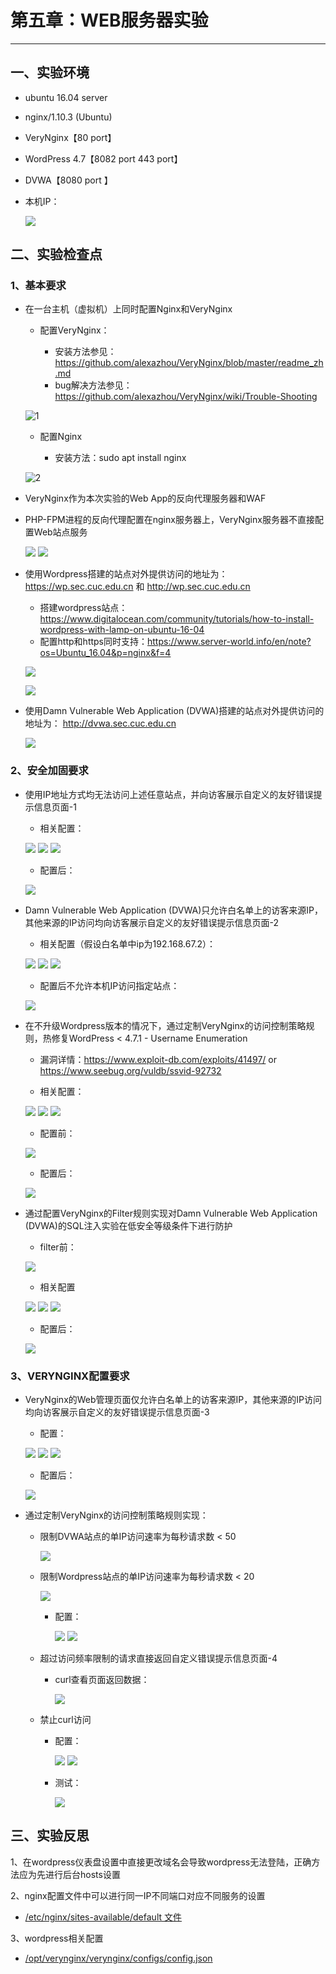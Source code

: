# 第五章：WEB服务器实验


----------

## 一、实验环境

* ubuntu 16.04 server 
* nginx/1.10.3 (Ubuntu) 
* VeryNginx【80 port】
* WordPress 4.7【8082 port 443 port】
* DVWA【8080 port 】
* 本机IP：

	![](https://i.imgur.com/cSAYM1i.jpg)

## 二、实验检查点

### 1、基本要求

* 在一台主机（虚拟机）上同时配置Nginx和VeryNginx

	* 配置VeryNginx：
	
		* 安装方法参见：https://github.com/alexazhou/VeryNginx/blob/master/readme_zh.md
		* bug解决方法参见：https://github.com/alexazhou/VeryNginx/wiki/Trouble-Shooting

	![1](https://i.imgur.com/0fobBlU.jpg)

	
	* 配置Nginx
	
		* 安装方法：sudo apt install nginx

	![2](https://i.imgur.com/23gmFzF.jpg)


* VeryNginx作为本次实验的Web App的反向代理服务器和WAF
* PHP-FPM进程的反向代理配置在nginx服务器上，VeryNginx服务器不直接配置Web站点服务

	![](https://i.imgur.com/1KIcvb6.jpg)
	![](https://i.imgur.com/ABOmjdw.jpg)

* 使用Wordpress搭建的站点对外提供访问的地址为： https://wp.sec.cuc.edu.cn 和 http://wp.sec.cuc.edu.cn
	* 搭建wordpress站点：https://www.digitalocean.com/community/tutorials/how-to-install-wordpress-with-lamp-on-ubuntu-16-04
	* 配置http和https同时支持：https://www.server-world.info/en/note?os=Ubuntu_16.04&p=nginx&f=4

	![](https://i.imgur.com/s1RaP0o.jpg)
	
	![](https://i.imgur.com/gb1RYQ2.jpg)

* 使用Damn Vulnerable Web Application (DVWA)搭建的站点对外提供访问的地址为： http://dvwa.sec.cuc.edu.cn

	![](https://i.imgur.com/M3veEa2.jpg)

### 2、安全加固要求

* 使用IP地址方式均无法访问上述任意站点，并向访客展示自定义的友好错误提示信息页面-1

	* 相关配置：
	
	![](https://i.imgur.com/I4Y1aad.jpg)
	![](https://i.imgur.com/hPd4DAx.jpg)
	![](https://i.imgur.com/NKzCLZw.jpg)

	* 配置后：
	
	![](https://i.imgur.com/t4U7rs2.jpg)

* Damn Vulnerable Web Application (DVWA)只允许白名单上的访客来源IP，其他来源的IP访问均向访客展示自定义的友好错误提示信息页面-2


	* 相关配置（假设白名单中ip为192.168.67.2）：
	
	![](https://i.imgur.com/Rg9fE3m.jpg)
	![](https://i.imgur.com/W5vgWgE.jpg)
	![](https://i.imgur.com/8QtmtNO.jpg)

	* 配置后不允许本机IP访问指定站点：
	
	![](https://i.imgur.com/WFqFC1F.jpg)
	
* 在不升级Wordpress版本的情况下，通过定制VeryNginx的访问控制策略规则，热修复WordPress < 4.7.1 - Username Enumeration

	* 漏洞详情：https://www.exploit-db.com/exploits/41497/ or https://www.seebug.org/vuldb/ssvid-92732

	* 相关配置：
	
	![](https://i.imgur.com/g6OybOK.jpg)
	![](https://i.imgur.com/gT9hbK0.jpg)
	![](https://i.imgur.com/iKllcIC.jpg)

	* 配置前：
	
	![](https://i.imgur.com/ElyMm0e.jpg)

	* 配置后：
	
	![](https://i.imgur.com/Tain6Ch.jpg)

* 通过配置VeryNginx的Filter规则实现对Damn Vulnerable Web Application (DVWA)的SQL注入实验在低安全等级条件下进行防护

	* filter前：
	
	![](https://i.imgur.com/dHY2BQ4.jpg)

	* 相关配置

	![](https://i.imgur.com/yStROwV.jpg)
	![](https://i.imgur.com/62NJeJC.jpg)
	![](https://i.imgur.com/NcSpbsX.jpg)

	* 配置后：
	
	![](https://i.imgur.com/W1EDnc5.jpg)

### 3、VERYNGINX配置要求

* VeryNginx的Web管理页面仅允许白名单上的访客来源IP，其他来源的IP访问均向访客展示自定义的友好错误提示信息页面-3

	* 配置：
	
	![](https://i.imgur.com/R6x6Odf.jpg)
	![](https://i.imgur.com/dmwCmwZ.jpg)
	![](https://i.imgur.com/feK98Y7.jpg)

	* 配置后：

	![](https://i.imgur.com/zdphRVQ.jpg)

* 通过定制VeryNginx的访问控制策略规则实现：

	* 限制DVWA站点的单IP访问速率为每秒请求数 < 50

		![](https://i.imgur.com/yGexKWQ.jpg)

	* 限制Wordpress站点的单IP访问速率为每秒请求数 < 20
	
		![](https://i.imgur.com/mf1zwW8.jpg)

		* 配置：

			![](https://i.imgur.com/Hu0Ea0t.jpg)
			![](https://i.imgur.com/xJERHul.jpg)


	* 超过访问频率限制的请求直接返回自定义错误提示信息页面-4
	
		* curl查看页面返回数据：
		
			![](https://i.imgur.com/Ivs0B4X.jpg)

	* 禁止curl访问
	
		*	配置：
		
			![](https://i.imgur.com/1zISZRV.jpg)
			![](https://i.imgur.com/15evHWv.jpg)

		* 测试：

			![](https://i.imgur.com/EWv2Zql.jpg)

## 三、实验反思

1、在wordpress仪表盘设置中直接更改域名会导致wordpress无法登陆，正确方法应为先进行后台hosts设置

2、nginx配置文件中可以进行同一IP不同端口对应不同服务的设置

* [/etc/nginx/sites-available/default 文件](/file/default)

3、wordpress相关配置

* [/opt/verynginx/verynginx/configs/config.json](/file/config.json)